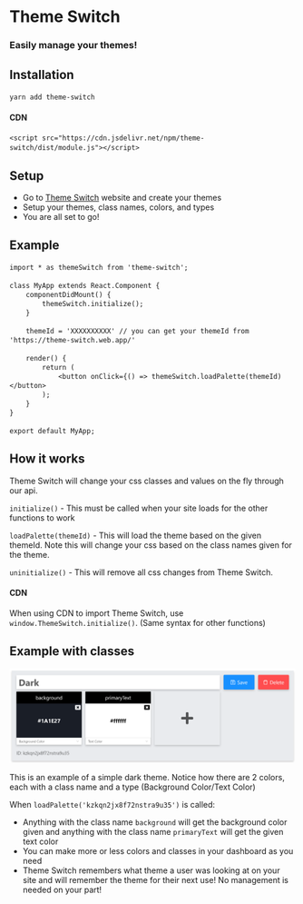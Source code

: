 # Theme Switch
### Easily manage your themes!

## Installation
`yarn add theme-switch`

#### CDN
`<script src="https://cdn.jsdelivr.net/npm/theme-switch/dist/module.js"></script>`

## Setup
- Go to [Theme Switch](https://themes.mergefly.com "Theme Switch") website and create your themes
- Setup your themes, class names, colors, and types
- You are all set to go!

## Example


    import * as themeSwitch from 'theme-switch';
    
    class MyApp extends React.Component {
    	componentDidMount() {
    		themeSwitch.initialize();
    	}
    
    	themeId = 'XXXXXXXXXX' // you can get your themeId from 'https://theme-switch.web.app/'
    
    	render() {
    		return (
    			<button onClick={() => themeSwitch.loadPalette(themeId)</button>
    		);
    	}
    }
    
    export default MyApp;

## How it works

Theme Switch will change your css classes and values on the fly through our api.

`initialize()` - This must be called when your site loads for the other functions to work

`loadPalette(themeId)` - This will load the theme based on the given themeId. Note this will change your css based on the class names given for the theme.

`uninitialize()` - This will remove all css changes from Theme Switch.

#### CDN
When using CDN to import Theme Switch, use `window.ThemeSwitch.initialize()`.
(Same syntax for other functions)

## Example with classes

![Theme Example](./images/theme-example.png?raw=true)

This is an example of a simple dark theme. Notice how there are 2 colors, each with a class name and a type (Background Color/Text Color)

When `loadPalette('kzkqn2jx8f72nstra9u35')` is called:
- Anything with the class name `background` will get the background color given and anything with the class name `primaryText` will get the given text color
- You can make more or less colors and classes in your dashboard as you need
- Theme Switch remembers what theme a user was looking at on your site and will remember the theme for their next use! No management is needed on your part!